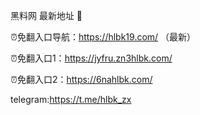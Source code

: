 黑料网 最新地址 👋

⏰免翻入口导航：https://hlbk19.com/ （最新）

⏰免翻入口1：https://jyfru.zn3hlbk.com/

⏰免翻入口2：https://6nahlbk.com/

telegram:https://t.me/hlbk_zx

